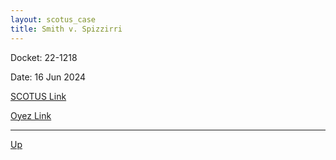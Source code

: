 ```yaml
---
layout: scotus_case
title: Smith v. Spizzirri
---
```


Docket: 22-1218

Date: 16 Jun 2024

[SCOTUS Link](https://www.supremecourt.gov/opinions/23pdf/601us2r22_o7jq.pdf)

[Oyez Link](https://www.oyez.org/cases/2024/22-1218)

---

[Up](./README.md)